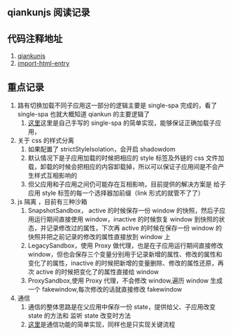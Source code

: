 ## qiankunjs 阅读记录

## 代码注释地址

1. [qiankunjs](https://github.com/wkstudy/qiankun/tree/comment-wk)
2. [import-html-entry](https://github.com/wkstudy/import-html-entry/tree/comment-wk)

## 重点记录

1. 路有切换加载不同子应用这一部分的逻辑主要是 single-spa 完成的，看了 single-spa 也就大概知道 qiankun 的主要逻辑了
   1. [这里](https://github.com/wkstudy/wheel/tree/main/single-spa)这里是自己手写的 single-spa 的简单实现，能够保证正确加载子应用，
2. 关于 css 的样式分离
   1. 如果配置了 strictStyleIsolation，会开启 shadowdom
   2. 默认情况下是子应用加载的时候把相应的 style 标签及外链的 css 文件加载，卸载的时候会把相应的内容卸载掉，所以可以保证子应用间是不会产生样式互相影响的
   3. 但父应用和子应用之间仍可能存在互相影响，目前提供的解决方案是 给子应用 style 标签的每一个选择器加前缀（link 形式的就管不了了）
3. js 隔离 ，目前有三种沙箱
   1. SnapshotSandbox， active 的时候保存一份 window 的快照，然后子应用运行期间直接使用 window，inactive 的时候恢复 window 到快照的状态，并记录修改过的属性，下次再 active 的时候在保存一份 window 的快照并把之前记录的修改的属性直接放到 window 上
   2. LegacySandbox，使用 Proxy 做代理，也是在子应用运行期间直接修改 window，但也会保存三个变量分别用于记录新增的属性、修改的属性和变化了的属性，inactive 的时候把新增的变量删除、修改的属性还原，再次 active 的时候把变化了的属性直接给 window
   3. ProxySandbox,使用 Proxy 代理，不会修改 window,遍历 window 生成一个 fakewindow,每次修改的话就直接修改 fakewindow
4. 通信
   1. 通信的整体思路是在父应用中保存一份 state，提供给父、子应用改变 state 的方法和 监听 state 改变时方法
   2. [这里](https://github.com/wkstudy/wheel/tree/feature-message/single-spa)是通信功能的简单实现，同样也是只实现关键流程
